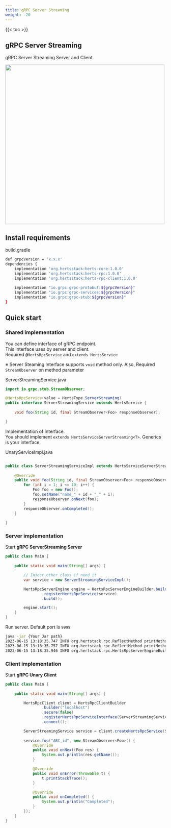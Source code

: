 ```yaml
---
title: gRPC Server Streaming 
weight: -20
---
```


<!--more-->

{{< toc >}}

## gRPC Server Streaming

gRPC Server Streaming Server and Client.

<img src="/img06.png" width="500"/>

## Install requirements

build.gradle
```bash
def grpcVersion = 'x.x.x'
dependencies {
    implementation 'org.hertsstack:herts-core:1.0.0'
    implementation 'org.hertsstack:herts-rpc:1.0.0'
    implementation 'org.hertsstack:herts-rpc-client:1.0.0'
    
    implementation "io.grpc:grpc-protobuf:${grpcVersion}"
    implementation "io.grpc:grpc-services:${grpcVersion}"
    implementation "io.grpc:grpc-stub:${grpcVersion}"
}
```

## Quick start

### Shared implementation

You can define interface of gRPC endpoint.  
This interface uses by server and client.  
Required `@HertsRpcService` and `extends HertsService`

※ Server Steaming Interface supports `void` method only. Also, Required `StreamObserver` on method parameter

ServerStreamingService.java
```java
import io.grpc.stub.StreamObserver;

@HertsRpcService(value = HertsType.ServerStreaming)
public interface ServerStreamingService extends HertsService {
    
    void foo(String id, final StreamObserver<Foo> responseObserver);

}
```

Implementation of Interface.  
You should implement `extends HertsServiceServerStreaming<T>`. Generics is your interface.

UnaryServiceImpl.java
```java

public class ServerStreamingServiceImpl extends HertsServiceServerStreaming<ServerStreamingService> implements ServerStreamingService {
    
    @Override
    public void foo(String id, final StreamObserver<Foo> responseObserver) {
        for (int i = 1; i <= 10; i++) {
            Foo foo = new Foo();
            foo.setName("name_" + id + "_" + i);
            responseObserver.onNext(foo);
        }
        responseObserver.onCompleted();
    }
    
}
```

### Server implementation

Start **gRPC ServerStreaming Server**

```java
public class Main {
  
    public static void main(String[] args) {

        // Inject other class if need it
        var service = new ServerStreamingServiceImpl();

        HertsRpcServerEngine engine = HertsRpcServerEngineBuilder.builder()
                .registerHertsRpcService(service)
                .build();

        engine.start();
    }
}
```

Run server. Default port is `9999`
```bash
java -jar {Your Jar path}
2023-06-15 13:18:35.747 INFO org.hertstack.rpc.ReflectMethod printMethodName ServerStreamingService stats
2023-06-15 13:18:35.757 INFO org.hertstack.rpc.ReflectMethod printMethodName ServerStreamingService/foo
2023-06-15 13:18:35.946 INFO org.hertstack.rpc.HertsRpcServerEngineBuilder start Started Herts RPC server. gRPC type ServerStreaming Port 9999
```

### Client implementation

Start **gRPC Unary Client**

```java
public class Main {
  
    public static void main(String[] args) {

        HertsRpcClient client = HertsRpcClientBuilder
                .builder("localhost")
                .secure(false)
                .registerHertsRpcServiceInterface(ServerStreamingService.class)
                .connect();

        ServerStreamingService service = client.createHertsRpcService(ServerStreamingService.class);
        
        service.foo("ABC_id", new StreamObserver<Foo>() {
            @Override
            public void onNext(Foo res) {
                System.out.println(res.getName());
            }

            @Override
            public void onError(Throwable t) {
                t.printStackTrace();
            }

            @Override
            public void onCompleted() {
                System.out.println("Completed");
            }
        });
    }
}
```
